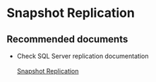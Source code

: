 <properties
	pageTitle="SQL Replication/Snapshot"
	description="SQL Replication/Snapshot"
	service="microsoft.sql"
	resource="servers"
	authors="MladjoA"
	displayOrder=""
	selfHelpType="generic"
	supportTopicIds="32610572"
	resourceTags=""
	productPesIds="16259"
	cloudEnvironments="public"
/>

# Snapshot Replication

## **Recommended documents**
* Check SQL Server replication documentation<br>  
[Snapshot Replication](https://docs.microsoft.com/en-us/sql/relational-databases/replication/snapshot-replication)
